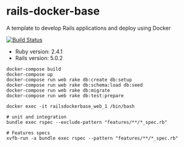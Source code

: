 # rails-docker-base
A template to develop Rails applications and deploy using Docker

[![Build Status](https://travis-ci.org/snepote/rails-docker-base.svg?branch=master)](https://travis-ci.org/snepote/rails-docker-base)

* Ruby version: 2.4.1
* Rails version: 5.0.2

```
docker-compose build
docker-compose up
docker-compose run web rake db:create db:setup
docker-compose run web rake db:schema:load db:seed
docker-compose run web rake db:migrate
docker-compose run web rake db:test:prepare

docker exec -it railsdockerbase_web_1 /bin/bash

# unit and integration
bundle exec rspec --exclude-pattern "features/**/*_spec.rb"

# Features specs
xvfb-run -a bundle exec rspec --pattern "features/**/*_spec.rb"
```
